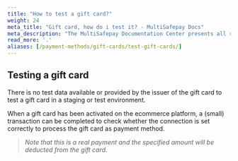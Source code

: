 ```yaml
---
title: "How to test a gift card?"
weight: 24
meta_title: "Gift card, how do i test it? - MultiSafepay Docs"
meta_description: "The MultiSafepay Documentation Center presents all relevant information about our Plugins and API. You can also find support pages for payment methods, tools and general questions as well as the contact details of our Support and Integration Teams."
read_more: '.'
aliases: [/payment-methods/gift-cards/test-gift-cards/]
---
```

## Testing a gift card
There is no test data available or provided by the issuer of the gift card to test a gift card in a staging or test environment.

When a gift card has been activated on the ecommerce platform, a (small) transaction can be completed to check whether the connection is set correctly to process the gift card as payment method.

>_Note that this is a real payment and the specified amount will be deducted from the gift card_.
